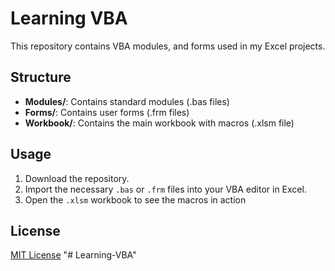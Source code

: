 # Learning VBA

This repository contains VBA modules, and forms used in my Excel projects.

## Structure

- **Modules/**: Contains standard modules (.bas files)
- **Forms/**: Contains user forms (.frm files)
- **Workbook/**: Contains the main workbook with macros (.xlsm file)

## Usage

1. Download the repository.
2. Import the necessary `.bas` or `.frm` files into your VBA editor in Excel.
3. Open the `.xlsm` workbook to see the macros in action

## License

[MIT License](LICENSE)
"# Learning-VBA" 
